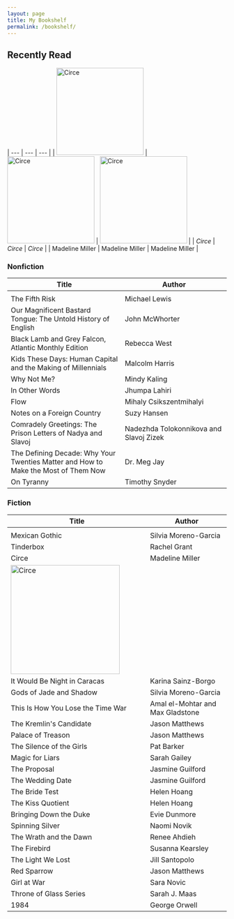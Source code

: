 ```yaml
---
layout: page
title: My Bookshelf
permalink: /bookshelf/
---
```


## Recently Read
| --- | --- | --- |
| <img src="https://rachelabrasier.github.io/images/circecover.png" alt="Circe" width=200/> | <img src="https://rachelabrasier.github.io/images/circecover.png" alt="Circe" width=200/> | <img src="https://rachelabrasier.github.io/images/circecover.png" alt="Circe" width=200/> |
| *Circe* | *Circe* | *Circe* |
| Madeline Miller | Madeline Miller | Madeline Miller |

### Nonfiction

| Title | Author |
| --- | --- |
| <img width=500/> | <img width=500/> |
| The Fifth Risk | Michael Lewis |
| Our Magnificent Bastard Tongue: The Untold History of English | John McWhorter |
| Black Lamb and Grey Falcon, Atlantic Monthly Edition | Rebecca West |
| Kids These Days: Human Capital and the Making of Millennials | Malcolm Harris |
| Why Not Me? | Mindy Kaling |
| In Other Words | Jhumpa Lahiri |
| Flow | Mihaly Csikszentmihalyi |
| Notes on a Foreign Country | Suzy Hansen |
| Comradely Greetings: The Prison Letters of Nadya and Slavoj | Nadezhda Tolokonnikova and Slavoj Zizek |
| The Defining Decade: Why Your Twenties Matter and How to Make the Most of Them Now | Dr. Meg Jay |
| On Tyranny | Timothy Snyder |

### Fiction

| Title | Author |
| --- | --- |
| <img width=500/> | <img width=500/> |
| Mexican Gothic | Silvia Moreno-Garcia |
| Tinderbox | Rachel Grant |
| Circe | Madeline Miller |
| <img src="https://rachelabrasier.github.io/images/circecover.png" alt="Circe" width=250/> |
| It Would Be Night in Caracas | Karina Sainz-Borgo |
| Gods of Jade and Shadow | Silvia Moreno-Garcia |
| This Is How You Lose the Time War | Amal el-Mohtar and Max Gladstone |
| The Kremlin's Candidate | Jason Matthews |
| Palace of Treason | Jason Matthews |
| The Silence of the Girls | Pat Barker |
| Magic for Liars | Sarah Gailey |
| The Proposal | Jasmine Guilford |
| The Wedding Date | Jasmine Guilford |
| The Bride Test | Helen Hoang |
| The Kiss Quotient | Helen Hoang |
| Bringing Down the Duke | Evie Dunmore |
| Spinning Silver | Naomi Novik |
| The Wrath and the Dawn | Renee Ahdieh |
| The Firebird | Susanna Kearsley |
| The Light We Lost | Jill Santopolo |
| Red Sparrow | Jason Matthews |
| Girl at War | Sara Novic |
| Throne of Glass Series | Sarah J. Maas |
| 1984 | George Orwell |

[circecover]: https://rachelabrasier.github.io/images/circecover.png "Circe Cover"




